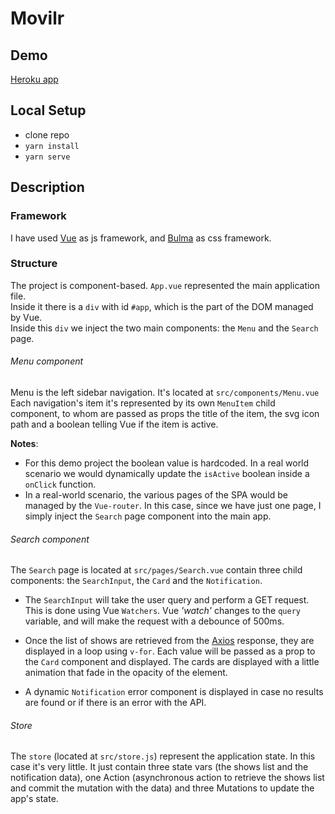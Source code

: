 # Movilr

## Demo

[Heroku app](https://movilr.herokuapp.com/)

## Local Setup

- clone repo
- `yarn install`
- `yarn serve`


## Description

### Framework

I have used [Vue](https://vuejs.org/) as js framework, and [Bulma](https://bulma.io/) as css framework.

### Structure

The project is component-based.
`App.vue` represented the main application file.<br/>
Inside it there is a `div` with id `#app`, which is the part of the DOM managed by Vue. <br/>
Inside this `div` we inject the two main components: the `Menu` and the `Search` page.

###### Menu component

Menu is the left sidebar navigation. It's located at `src/components/Menu.vue` <br/>
Each navigation's item it's represented by its own `MenuItem` child component, to whom are passed as props the title of the item, the svg icon path and a boolean telling Vue if the item is active.

**Notes**: 
- For this demo project the boolean value is hardcoded. In a real world scenario we would dynamically update the `isActive` boolean inside a `onClick` function.
- In a real-world scenario, the various pages of the SPA would be managed by the `Vue-router`. In this case, since we have just one page, I simply inject the `Search` page component into the main app.


###### Search component

The `Search` page is located at `src/pages/Search.vue` contain three child components: the `SearchInput`, the `Card` and the `Notification`.

- The `SearchInput` will take the user query and perform a GET request.
This is done using Vue `Watchers`. Vue _'watch'_ changes to the `query` variable, and will make the request with a debounce of 500ms.

- Once the list of shows are retrieved from the [Axios](https://github.com/axios/axios) response, they are displayed in a loop using `v-for`. Each value will be passed as a prop to the `Card` component and displayed.
The cards are displayed with a little animation that fade in the opacity of the element.

- A dynamic `Notification` error component is displayed in case no results are found or if there is an error with the API.

###### Store

The `store` (located at `src/store.js`) represent the application state. In this case it's very little. It just contain three state vars (the shows list and the notification data), one Action (asynchronous action to retrieve the shows list and commit the mutation with the data) and three Mutations to update the app's state.


